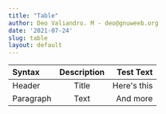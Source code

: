 ```yaml
---
title: "Table"
author: Deo Valiandro. M - deo@gnuweeb.org
date: '2021-07-24'
slug: table
layout: default
---
```



| Syntax      | Description | Test Text     |
| :---        |    :----:   |          ---: |
| Header      | Title       | Here's this   |
| Paragraph   | Text        | And more      |
